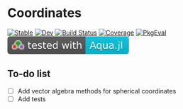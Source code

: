# Coordinates

[![Stable](https://img.shields.io/badge/docs-stable-blue.svg)](https://abhro.github.io/Coordinates.jl/stable/)
[![Dev](https://img.shields.io/badge/docs-dev-blue.svg)](https://abhro.github.io/Coordinates.jl/dev/)
[![Build Status](https://github.com/abhro/Coordinates.jl/actions/workflows/CI.yml/badge.svg?branch=main)](https://github.com/abhro/Coordinates.jl/actions/workflows/CI.yml?query=branch%3Amain)
[![Coverage](https://codecov.io/gh/abhro/Coordinates.jl/branch/main/graph/badge.svg)](https://codecov.io/gh/abhro/Coordinates.jl)
[![PkgEval](https://JuliaCI.github.io/NanosoldierReports/pkgeval_badges/C/Coordinates.svg)](https://JuliaCI.github.io/NanosoldierReports/pkgeval_badges/C/Coordinates.html)
[![Aqua](https://raw.githubusercontent.com/JuliaTesting/Aqua.jl/master/badge.svg)](https://github.com/JuliaTesting/Aqua.jl)


## To-do list

- [ ] Add vector algebra methods for spherical coordinates
- [ ] Add tests
